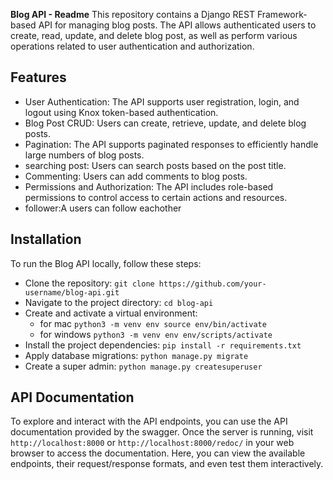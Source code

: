 **Blog API - Readme**
This repository contains a Django REST Framework-based API for managing blog posts. The API allows authenticated users to create, read, update, and delete blog post, as well as perform various operations related to user authentication and authorization.

## **Features**
* User Authentication: The API supports user registration, login, and logout using Knox token-based authentication.
* Blog Post CRUD: Users can create, retrieve, update, and delete blog posts.
* Pagination: The API supports paginated responses to efficiently handle large numbers of blog posts.
* searching post: Users can search posts based on the post title.
* Commenting: Users can add comments to blog posts.
* Permissions and Authorization: The API includes role-based permissions to control access to certain actions and resources.
* follower:A users can follow eachother
## **Installation**
To run the Blog API locally, follow these steps:
* Clone the repository:
  `git clone https://github.com/your-username/blog-api.git`
* Navigate to the project directory:
  `cd blog-api`
* Create and activate a virtual environment:
  * for mac `python3 -m venv env source env/bin/activate`
  * for windows `python3 -m venv env env/scripts/activate`
* Install the project dependencies:
  `pip install -r requirements.txt`
* Apply database migrations:
  `python manage.py migrate`
* Create a super admin:
  `python manage.py createsuperuser`
  
## **API Documentation**
To explore and interact with the API endpoints, you can use the API documentation provided by the swagger. Once the server is running, visit `http://localhost:8000` or `http://localhost:8000/redoc/` in your web browser to access the documentation. Here, you can view the available endpoints, their request/response formats, and even test them interactively.




